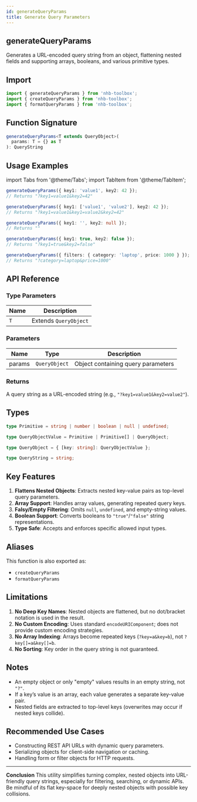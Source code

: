 ```yaml
---
id: generateQueryParams  
title: Generate Query Parameters  
---
```


## generateQueryParams  

Generates a URL-encoded query string from an object, flattening nested fields and supporting arrays, booleans, and various primitive types.

## Import

```typescript
import { generateQueryParams } from 'nhb-toolbox';
import { createQueryParams } from 'nhb-toolbox';
import { formatQueryParams } from 'nhb-toolbox';
```

## Function Signature

```typescript
generateQueryParams<T extends QueryObject>(
  params: T = {} as T
): QueryString
```

## Usage Examples

import Tabs from '@theme/Tabs';
import TabItem from '@theme/TabItem';

<Tabs>
<TabItem value="Basic" label="Basic">

```typescript
generateQueryParams({ key1: 'value1', key2: 42 });
// Returns "?key1=value1&key2=42"
```

</TabItem>
<TabItem value="Array" label="Array Values">

```typescript
generateQueryParams({ key1: ['value1', 'value2'], key2: 42 });
// Returns "?key1=value1&key1=value2&key2=42"
```

</TabItem>
<TabItem value="Empty/null" label="Empty & Null Values">

```typescript
generateQueryParams({ key1: '', key2: null });
// Returns ""
```

</TabItem>
<TabItem value="Boolean" label="Boolean Values">

```typescript
generateQueryParams({ key1: true, key2: false });
// Returns "?key1=true&key2=false"
```

</TabItem>
<TabItem value="Nested" label="Nested Object">

```typescript
generateQueryParams({ filters: { category: 'laptop', price: 1000 } });
// Returns "?category=laptop&price=1000"
```

</TabItem>
</Tabs>

## API Reference

### Type Parameters

| Name   | Description                   |
| ------ | ----------------------------- |
| `T`    | Extends `QueryObject`         |

### Parameters

| Name    | Type         | Description                           |
| ------- | ------------ | ------------------------------------- |
| params  | `QueryObject`| Object containing query parameters     |

### Returns

A query string as a URL-encoded string (e.g., `"?key1=value1&key2=value2"`).

## Types

```typescript
type Primitive = string | number | boolean | null | undefined;

type QueryObjectValue = Primitive | Primitive[] | QueryObject;

type QueryObject = { [key: string]: QueryObjectValue };

type QueryString = string;
```

## Key Features

1. **Flattens Nested Objects**: Extracts nested key-value pairs as top-level query parameters.
2. **Array Support**: Handles array values, generating repeated query keys.
3. **Falsy/Empty Filtering**: Omits `null`, `undefined`, and empty-string values.
4. **Boolean Support**: Converts booleans to `"true"`/`"false"` string representations.
5. **Type Safe**: Accepts and enforces specific allowed input types.

## Aliases

This function is also exported as:

- `createQueryParams`
- `formatQueryParams`

## Limitations

1. **No Deep Key Names**: Nested objects are flattened, but no dot/bracket notation is used in the result.
2. **No Custom Encoding**: Uses standard `encodeURIComponent`; does not provide custom encoding strategies.
3. **No Array Indexing**: Arrays become repeated keys (`?key=a&key=b`), not `?key[]=a&key[]=b`.
4. **No Sorting**: Key order in the query string is not guaranteed.

## Notes

- An empty object or only "empty" values results in an empty string, not `"?"`.
- If a key’s value is an array, each value generates a separate key-value pair.
- Nested fields are extracted to top-level keys (overwrites may occur if nested keys collide).

## Recommended Use Cases

- Constructing REST API URLs with dynamic query parameters.
- Serializing objects for client-side navigation or caching.
- Handling form or filter objects for HTTP requests.

---

**Conclusion**
This utility simplifies turning complex, nested objects into URL-friendly query strings, especially for filtering, searching, or dynamic APIs. Be mindful of its flat key-space for deeply nested objects with possible key collisions.
